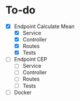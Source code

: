 # To-do

- [X] Endpoint Calculate Mean
    - [x] Service
    - [x] Controller
    - [x] Routes
    - [x] Tests
- [ ] Endpoint CEP
    - [ ] Service
    - [ ] Controller
    - [ ] Routes
    - [ ] Tests
- [ ] Docker